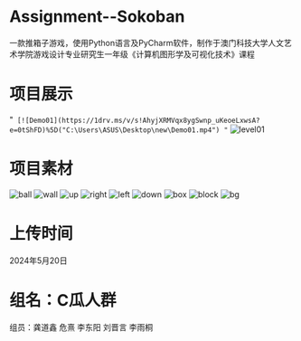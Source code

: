 # Assignment--Sokoban
一款推箱子游戏，使用Python语言及PyCharm软件，制作于澳门科技大学人文艺术学院游戏设计专业研究生一年级《计算机图形学及可视化技术》课程

# 项目展示
"`
[![Demo01](https://1drv.ms/v/s!AhyjXRMVqx8ygSwnp_uKeoeLxwsA?e=0tShFD)%5D("C:\Users\ASUS\Desktop\new\Demo01.mp4")
"`
![level01](https://github.com/c23333d/Assignment--Sokoban/assets/170305839/6d7b91b0-7400-4218-9090-81649f8012ad)

# 项目素材
![ball](https://github.com/c23333d/Assignment--Sokoban/assets/170305839/58fa74fa-8605-4ef6-82ca-1af5735df761)
![wall](https://github.com/c23333d/Assignment--Sokoban/assets/170305839/e779ff4b-3da6-4bef-8098-79dfd1d4cb1b)
![up](https://github.com/c23333d/Assignment--Sokoban/assets/170305839/918ccd6e-365f-42b8-a892-6d0e1e241176)
![right](https://github.com/c23333d/Assignment--Sokoban/assets/170305839/634c06b0-3eca-488b-abb1-fc526d4b4bad)
![left](https://github.com/c23333d/Assignment--Sokoban/assets/170305839/97fd9ef7-b0a7-4a82-b059-a9c0a28b413f)
![down](https://github.com/c23333d/Assignment--Sokoban/assets/170305839/9dc97d13-6057-4344-89b3-c6469d6f8c35)
![box](https://github.com/c23333d/Assignment--Sokoban/assets/170305839/36b80b5a-5d5c-4de6-9f09-3134cf259ec3)
![block](https://github.com/c23333d/Assignment--Sokoban/assets/170305839/8a84fe0e-edc5-4890-a614-94d3e6c9aecd)
![bg](https://github.com/c23333d/Assignment--Sokoban/assets/170305839/355115ad-176a-4096-9b86-2346a09d61ef)

# 上传时间
2024年5月20日

# 组名：C瓜人群
组员：龚道鑫 危熹 李东阳 刘晋言 李雨桐

